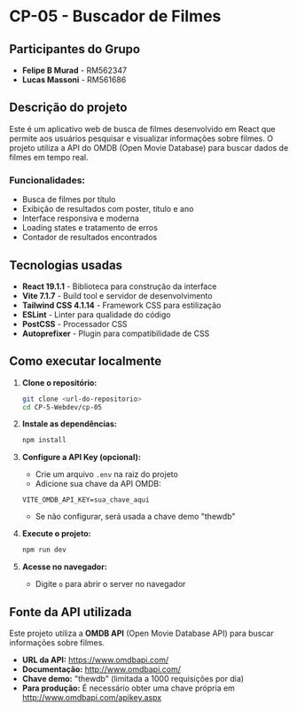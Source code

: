 # CP-05 - Buscador de Filmes

## Participantes do Grupo

- **Felipe B Murad** - RM562347
- **Lucas Massoni** - RM561686

## Descrição do projeto

Este é um aplicativo web de busca de filmes desenvolvido em React que permite aos usuários pesquisar e visualizar informações sobre filmes. O projeto utiliza a API do OMDB (Open Movie Database) para buscar dados de filmes em tempo real.

### Funcionalidades:
- Busca de filmes por título
- Exibição de resultados com poster, título e ano
- Interface responsiva e moderna
- Loading states e tratamento de erros
- Contador de resultados encontrados

## Tecnologias usadas

- **React 19.1.1** - Biblioteca para construção da interface
- **Vite 7.1.7** - Build tool e servidor de desenvolvimento
- **Tailwind CSS 4.1.14** - Framework CSS para estilização
- **ESLint** - Linter para qualidade do código
- **PostCSS** - Processador CSS
- **Autoprefixer** - Plugin para compatibilidade de CSS

## Como executar localmente

1. **Clone o repositório:**
   ```bash
   git clone <url-do-repositorio>
   cd CP-5-Webdev/cp-05
   ```

2. **Instale as dependências:**
   ```bash
   npm install
   ```

3. **Configure a API Key (opcional):**
   - Crie um arquivo `.env` na raiz do projeto
   - Adicione sua chave da API OMDB:
   ```
   VITE_OMDB_API_KEY=sua_chave_aqui
   ```
   - Se não configurar, será usada a chave demo "thewdb"

4. **Execute o projeto:**
   ```bash
   npm run dev
   ```

5. **Acesse no navegador:**
   - Digite `o` para abrir o server no navegador


## Fonte da API utilizada

Este projeto utiliza a **OMDB API** (Open Movie Database API) para buscar informações sobre filmes.

- **URL da API:** https://www.omdbapi.com/
- **Documentação:** http://www.omdbapi.com/
- **Chave demo:** "thewdb" (limitada a 1000 requisições por dia)
- **Para produção:** É necessário obter uma chave própria em http://www.omdbapi.com/apikey.aspx


